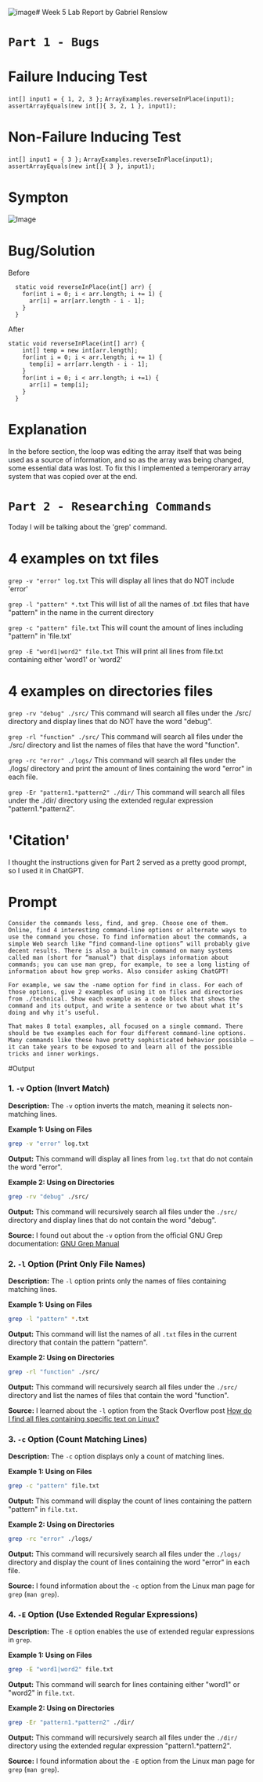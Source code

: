 ![image](https://github.com/Gabriel-Ren/cse15l-lab-reports/assets/156254424/ed921602-f787-4adb-8645-a66fb41ad115)# Week 5 Lab Report by Gabriel Renslow

# `Part 1 - Bugs`

# Failure Inducing Test
```int[] input1 = { 1, 2, 3 };```
```ArrayExamples.reverseInPlace(input1);```
```assertArrayEquals(new int[]{ 3, 2, 1 }, input1);```

# Non-Failure Inducing Test
```int[] input1 = { 3 };```
```ArrayExamples.reverseInPlace(input1);```
```assertArrayEquals(new int[]{ 3 }, input1);```

# Sympton

![Image](Week5_Part1.png)

# Bug/Solution

Before
```
  static void reverseInPlace(int[] arr) {
    for(int i = 0; i < arr.length; i += 1) {
      arr[i] = arr[arr.length - i - 1];
    }
  }
```

After
```
static void reverseInPlace(int[] arr) {
    int[] temp = new int[arr.length];
    for(int i = 0; i < arr.length; i += 1) {
      temp[i] = arr[arr.length - i - 1];
    }
    for(int i = 0; i < arr.length; i +=1) {
      arr[i] = temp[i];
    }
  }
```

# Explanation

In the before section, the loop was editing the array itself that was being used as a source of information, and so as the array was being changed, some essential data was lost. To fix this I implemented a temperorary array system that was copied over at the end.

# `Part 2 - Researching Commands`

Today I will be talking about the 'grep' command.

# 4 examples on txt files

```grep -v "error" log.txt```
This will display all lines that do NOT include 'error'

```grep -l "pattern" *.txt```
This will list of all the names of .txt files that have "pattern" in the name in the current directory

```grep -c "pattern" file.txt```
This will count the amount of lines including "pattern" in 'file.txt'

```grep -E "word1|word2" file.txt```
This will print all lines from file.txt containing either 'word1' or 'word2'

# 4 examples on directories files

```grep -rv "debug" ./src/```
This command will search all files under the ./src/ directory and display lines that do NOT have the word "debug".

```grep -rl "function" ./src/```
This command will search all files under the ./src/ directory and list the names of files that have the word "function".

```grep -rc "error" ./logs/```
This command will search all files under the ./logs/ directory and print the amount of lines containing the word "error" in each file.

```grep -Er "pattern1.*pattern2" ./dir/```
This command will search all files under the ./dir/ directory using the extended regular expression "pattern1.*pattern2".

# 'Citation'

I thought the instructions given for Part 2 served as a pretty good prompt, so I used it in ChatGPT.

# Prompt
```
Consider the commands less, find, and grep. Choose one of them. Online, find 4 interesting command-line options or alternate ways to use the command you chose. To find information about the commands, a simple Web search like “find command-line options” will probably give decent results. There is also a built-in command on many systems called man (short for “manual”) that displays information about commands; you can use man grep, for example, to see a long listing of information about how grep works. Also consider asking ChatGPT!

For example, we saw the -name option for find in class. For each of those options, give 2 examples of using it on files and directories from ./technical. Show each example as a code block that shows the command and its output, and write a sentence or two about what it’s doing and why it’s useful.

That makes 8 total examples, all focused on a single command. There should be two examples each for four different command-line options. Many commands like these have pretty sophisticated behavior possible – it can take years to be exposed to and learn all of the possible tricks and inner workings.
```

#Output

### 1. `-v` Option (Invert Match)
**Description:** The `-v` option inverts the match, meaning it selects non-matching lines.

**Example 1: Using on Files**
```bash
grep -v "error" log.txt
```
**Output:** This command will display all lines from `log.txt` that do not contain the word "error".

**Example 2: Using on Directories**
```bash
grep -rv "debug" ./src/
```
**Output:** This command will recursively search all files under the `./src/` directory and display lines that do not contain the word "debug".

**Source:** I found out about the `-v` option from the official GNU Grep documentation: [GNU Grep Manual](https://www.gnu.org/software/grep/manual/grep.html)

### 2. `-l` Option (Print Only File Names)
**Description:** The `-l` option prints only the names of files containing matching lines.

**Example 1: Using on Files**
```bash
grep -l "pattern" *.txt
```
**Output:** This command will list the names of all `.txt` files in the current directory that contain the pattern "pattern".

**Example 2: Using on Directories**
```bash
grep -rl "function" ./src/
```
**Output:** This command will recursively search all files under the `./src/` directory and list the names of files that contain the word "function".

**Source:** I learned about the `-l` option from the Stack Overflow post [How do I find all files containing specific text on Linux?](https://stackoverflow.com/questions/16956810/how-do-i-find-all-files-containing-specific-text-on-linux)

### 3. `-c` Option (Count Matching Lines)
**Description:** The `-c` option displays only a count of matching lines.

**Example 1: Using on Files**
```bash
grep -c "pattern" file.txt
```
**Output:** This command will display the count of lines containing the pattern "pattern" in `file.txt`.

**Example 2: Using on Directories**
```bash
grep -rc "error" ./logs/
```
**Output:** This command will recursively search all files under the `./logs/` directory and display the count of lines containing the word "error" in each file.

**Source:** I found information about the `-c` option from the Linux man page for `grep` (`man grep`).

### 4. `-E` Option (Use Extended Regular Expressions)
**Description:** The `-E` option enables the use of extended regular expressions in `grep`.

**Example 1: Using on Files**
```bash
grep -E "word1|word2" file.txt
```
**Output:** This command will search for lines containing either "word1" or "word2" in `file.txt`.

**Example 2: Using on Directories**
```bash
grep -Er "pattern1.*pattern2" ./dir/
```
**Output:** This command will recursively search all files under the `./dir/` directory using the extended regular expression "pattern1.*pattern2".

**Source:** I found information about the `-E` option from the Linux man page for `grep` (`man grep`).

